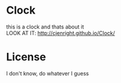 # Clock
this is a clock
and thats about it  
LOOK AT IT: http://cjenright.github.io/Clock/
# License
I don't know, do whatever I guess
